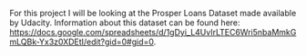 For this project I will be looking at the Prosper Loans Dataset made available by Udacity. Information about this dataset can be found here: https://docs.google.com/spreadsheets/d/1gDyi_L4UvIrLTEC6Wri5nbaMmkGmLQBk-Yx3z0XDEtI/edit?gid=0#gid=0.
